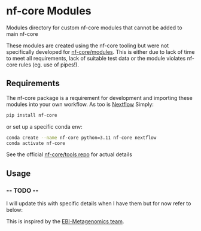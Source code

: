 # nf-core Modules
Modules directory for custom nf-core modules that cannot be added to main nf-core

These modules are created using the nf-core tooling but were not specifically developed for [nf-core/modules](https://github.com/nf-core/modules/). This is either due to lack of time to meet all requirements, lack of suitable test data or the module violates nf-core rules (eg. use of pipes!). 

## Requirements
The nf-core package is a requirement for development and importing these modules into your own workflow. As too is [Nextflow](https://nf-co.re/docs/usage/installation)
Simply:
```bash
pip install nf-core
```
or set up a specific conda env:
```bash
conda create --name nf-core python=3.11 nf-core nextflow
conda activate nf-core
```
See the official [nf-core/tools repo](https://github.com/nf-core/tools) for actual details

## Usage

### -- TODO --
I will update this with specific details when I have them but for now refer to below:

This is inspired by the [EBI-Metagenomics team](https://github.com/EBI-metagenomics/nf-modules).


